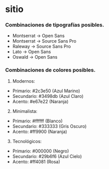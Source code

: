 # sitio

### Combinaciones de tipografías posibles.

  - Montserrat -> Open Sans
  - Montserrat -> Source Sans Pro
  - Raleway    -> Source Sans Pro
  - Lato       -> Open Sans
  - Oswald     -> Open Sans


### Combinaciones de colores posibles.

  1. Modernos:
  - Primario: #2c3e50 (Azul Marino)
  - Secundario: #3498db (Azul Claro)
  - Acento: #e67e22 (Naranja) 
    
  2. Minimalista:
  - Primario: #ffffff (Blanco)
  - Secundario: #333333 (Gris Oscuro)
  - Acento: #ff9900 (Naranja)
    
  3. Tecnológicos:
  - Primario: #000000 (Negro)
  - Secundario: #29b6f6 (Azul Cielo)
  - Acento: #ff4081 (Rosa)
